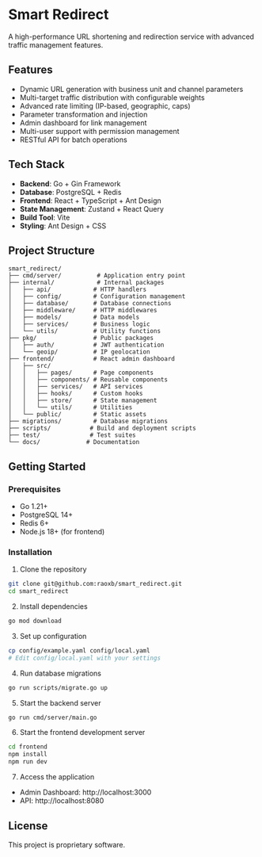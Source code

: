 # Smart Redirect

A high-performance URL shortening and redirection service with advanced traffic management features.

## Features

- Dynamic URL generation with business unit and channel parameters
- Multi-target traffic distribution with configurable weights
- Advanced rate limiting (IP-based, geographic, caps)
- Parameter transformation and injection
- Admin dashboard for link management
- Multi-user support with permission management
- RESTful API for batch operations

## Tech Stack

- **Backend**: Go + Gin Framework
- **Database**: PostgreSQL + Redis
- **Frontend**: React + TypeScript + Ant Design
- **State Management**: Zustand + React Query
- **Build Tool**: Vite
- **Styling**: Ant Design + CSS

## Project Structure

```
smart_redirect/
├── cmd/server/          # Application entry point
├── internal/            # Internal packages
│   ├── api/            # HTTP handlers
│   ├── config/         # Configuration management
│   ├── database/       # Database connections
│   ├── middleware/     # HTTP middlewares
│   ├── models/         # Data models
│   ├── services/       # Business logic
│   └── utils/          # Utility functions
├── pkg/                # Public packages
│   ├── auth/           # JWT authentication
│   └── geoip/          # IP geolocation
├── frontend/           # React admin dashboard
│   ├── src/
│   │   ├── pages/      # Page components
│   │   ├── components/ # Reusable components
│   │   ├── services/   # API services
│   │   ├── hooks/      # Custom hooks
│   │   ├── store/      # State management
│   │   └── utils/      # Utilities
│   └── public/         # Static assets
├── migrations/         # Database migrations
├── scripts/           # Build and deployment scripts
├── test/              # Test suites
└── docs/             # Documentation
```

## Getting Started

### Prerequisites

- Go 1.21+
- PostgreSQL 14+
- Redis 6+
- Node.js 18+ (for frontend)

### Installation

1. Clone the repository
```bash
git clone git@github.com:raoxb/smart_redirect.git
cd smart_redirect
```

2. Install dependencies
```bash
go mod download
```

3. Set up configuration
```bash
cp config/example.yaml config/local.yaml
# Edit config/local.yaml with your settings
```

4. Run database migrations
```bash
go run scripts/migrate.go up
```

5. Start the backend server
```bash
go run cmd/server/main.go
```

6. Start the frontend development server
```bash
cd frontend
npm install
npm run dev
```

7. Access the application
- Admin Dashboard: http://localhost:3000
- API: http://localhost:8080

## License

This project is proprietary software.